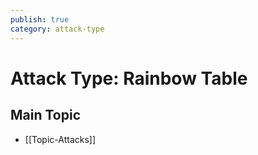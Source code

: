 ```yaml
---
publish: true
category: attack-type
---
```

# Attack Type: Rainbow Table 


## Main Topic
- [[Topic-Attacks]]